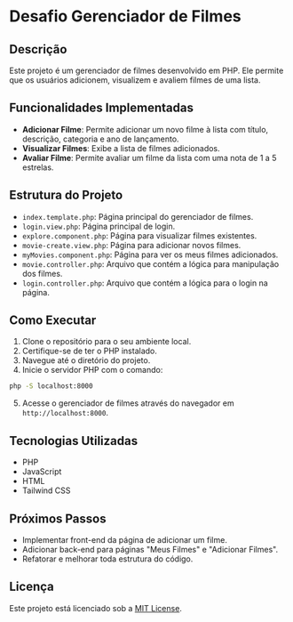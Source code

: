 # Desafio Gerenciador de Filmes

## Descrição

Este projeto é um gerenciador de filmes desenvolvido em PHP. Ele permite que os usuários adicionem, visualizem e avaliem filmes de uma lista.

## Funcionalidades Implementadas

- **Adicionar Filme**: Permite adicionar um novo filme à lista com título, descrição, categoria e ano de lançamento.
- **Visualizar Filmes**: Exibe a lista de filmes adicionados.
- **Avaliar Filme**: Permite avaliar um filme da lista com uma nota de 1 a 5 estrelas.

## Estrutura do Projeto

- `index.template.php`: Página principal do gerenciador de filmes.
- `login.view.php`: Página principal de login.
- `explore.component.php`: Página para visualizar filmes existentes.
- `movie-create.view.php`: Página para adicionar novos filmes.
- `myMovies.component.php`: Página para ver os meus filmes adicionados.
- `movie.controller.php`: Arquivo que contém a lógica para manipulação dos filmes.
- `login.controller.php`: Arquivo que contém a lógica para o login na página.

## Como Executar

1. Clone o repositório para o seu ambiente local.
2. Certifique-se de ter o PHP instalado.
3. Navegue até o diretório do projeto.
4. Inicie o servidor PHP com o comando:

```bash
php -S localhost:8000
```

5. Acesse o gerenciador de filmes através do navegador em `http://localhost:8000`.

## Tecnologias Utilizadas

- PHP
- JavaScript
- HTML
- Tailwind CSS

## Próximos Passos

- Implementar front-end da página de adicionar um filme.
- Adicionar back-end para páginas "Meus Filmes" e "Adicionar Filmes".
- Refatorar e melhorar toda estrutura do código.

## Licença

Este projeto está licenciado sob a [MIT License](LICENSE).
